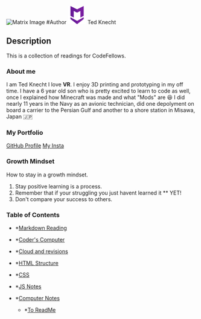 ![Matrix Image](https://www.teahub.io/photos/full/88-880248_cypher-matrix-computer.jpg "Matrix Image")
#Author 
![alt text](https://github.com/adam-p/markdown-here/raw/master/src/common/images/icon48.png "not my logo")
Ted Knecht

##  Description
This is a collection of readings for CodeFellows.

###  About me
I am Ted Knecht I love  **VR**. I enjoy 3D printing and prototyping in my off time. I have a 6 year old son who is pretty excited to learn to code as well, once I explained how Minecraft was made and what "Mods" are :laughing:
I did nearly 11 years in the Navy as an avionic technician, did one depolyment on board a carrier to the Persian Gulf and another to a shore station in Misawa, Japan :jp:

###  My Portfolio

[GitHub Profile](https://github.com/Ritzoosk)
[My Insta](https://www.instagram.com/arbor_and_ore/?hl=en)


###  Growth Mindset
How to stay in a  growth mindset.

1.  Stay positive learning is a process.
2.  Remember that if your struggling you just havent learned it ** YET!
3.  Don't compare your success to others.

### Table of Contents

- *[Markdown Reading](markdown.md) 
- *[Coder's Computer](coders_computer.md)
- *[Cloud and revisions](revisions_cloud.md)
- *[HTML Structure](html.md)
- *[CSS](css_notes.md)
- *[JS Notes](js_notes.md)
- *[Computer Notes](comp_notes.md)


  - *[To ReadMe](https://github.com/Ritzoosk/reading-notes)


